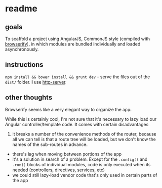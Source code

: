 readme
======


goals
-----

To scaffold a project using AngularJS, CommonJS style (compiled with [browserify](http://browserify.org)), in which modules are bundled individually and loaded asynchronously.


instructions
------------

`npm install && bower install && grunt dev` - serve the files out of the `dist/` folder. I use [http-server](https://www.npmjs.org/package/http-server).


other thoughts
--------------

Browserify seems like a very elegant way to organize the app.

While this is certainly cool, I'm not sure that it's necessary to lazy load our Angular controller/template code. It comes with certain disadvantages:

1. it breaks a number of the convenience methods of the router, because all we can tell is that a route tree will be loaded, but we don't know the names of the sub-routes in advance.
- there's lag when moving between portions of the app
- it's a solution in search of a problem. Except for the `.config()` and `.run()` blocks of individual modules, code is only executed when its needed (controllers, directives, services, etc)
- we could still lazy-load vendor code that's only used in certain parts of the app

